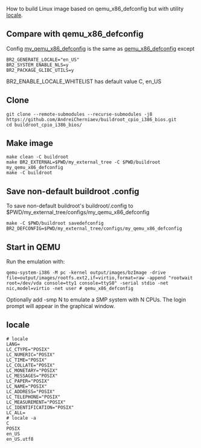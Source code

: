 How to build Linux image based on qemu_x86_defconfig but with utility [locale](https://man7.org/linux/man-pages/man1/locale.1.html).
## Compare with qemu_x86_defconfig
Config [my_qemu_x86_defconfig](my_external_tree/configs/my_qemu_x86_defconfig) is the same as [qemu_x86_defconfig](buildroot/configs/qemu_x86_defconfig) except
```
BR2_GENERATE_LOCALE="en_US"
BR2_SYSTEM_ENABLE_NLS=y
BR2_PACKAGE_GLIBC_UTILS=y
```
BR2_ENABLE_LOCALE_WHITELIST has default value C, en_US

## Clone
```
git clone --remote-submodules --recurse-submodules -j8 https://github.com/AndreiCherniaev/buildroot_cpio_i386_bios.git
cd buildroot_cpio_i386_bios/
```
## Make image
```
make clean -C buildroot
make BR2_EXTERNAL=$PWD/my_external_tree -C $PWD/buildroot my_qemu_x86_defconfig
make -C buildroot
```
## Save non-default buildroot .config
To save non-default buildroot's buildroot/.config to $PWD/my_external_tree/configs/my_qemu_x86_defconfig
```
make -C $PWD/buildroot savedefconfig BR2_DEFCONFIG=$PWD/my_external_tree/configs/my_qemu_x86_defconfig
```
## Start in QEMU
Run the emulation with:
```
qemu-system-i386 -M pc -kernel output/images/bzImage -drive file=output/images/rootfs.ext2,if=virtio,format=raw -append "rootwait root=/dev/vda console=tty1 console=ttyS0" -serial stdio -net nic,model=virtio -net user # qemu_x86_defconfig
```
Optionally add -smp N to emulate a SMP system with N CPUs. The login prompt will appear in the graphical window.
## locale
```
# locale
LANG=
LC_CTYPE="POSIX"
LC_NUMERIC="POSIX"
LC_TIME="POSIX"
LC_COLLATE="POSIX"
LC_MONETARY="POSIX"
LC_MESSAGES="POSIX"
LC_PAPER="POSIX"
LC_NAME="POSIX"
LC_ADDRESS="POSIX"
LC_TELEPHONE="POSIX"
LC_MEASUREMENT="POSIX"
LC_IDENTIFICATION="POSIX"
LC_ALL=
# locale -a
C
POSIX
en_US
en_US.utf8
```
